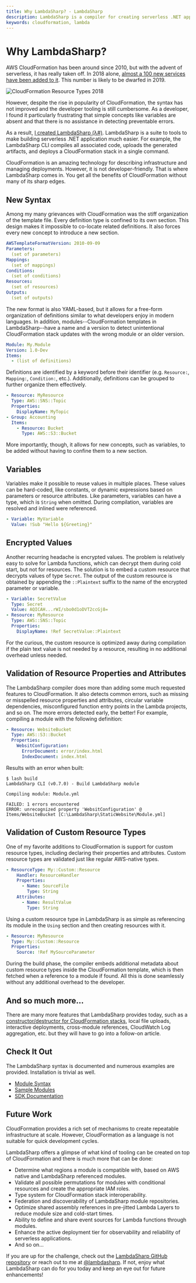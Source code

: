 ```yaml
---
title: Why LambdaSharp? - LambdaSharp
description: LambdaSharp is a compiler for creating serverless .NET applications using CloudFormation
keywords: cloudformation, lambda
---
```


# Why LambdaSharp?
AWS CloudFormation has been around since 2010, but with the advent of serverless, it has really taken off. In 2018 alone, [almost a 100 new services have been added to it](https://aws.amazon.com/blogs/mt/aws-cloudformation-2018-in-review/). This number is likely to be dwarfed in 2019.

![CloudFormation Resource Types 2018](~/images/CloudFormationResourceTypes2018.png)

However, despite the rise in popularity of CloudFormation, the syntax has not improved and the developer tooling is still cumbersome. As a developer, I found it particularly frustrating that simple concepts like variables are absent and that there is no assistance in detecting preventable errors.

As a result, [I created LambdaSharp (λ#)](https://github.com/LambdaSharp/LambdaSharpTool). LambdaSharp is a suite to tools to make building serverless .NET application much easier. For example, the LambdaSharp CLI compiles all associated code, uploads the generated artifacts, and deploys a CloudFormation stack in a single command.

CloudFormation is an amazing technology for describing infrastructure and managing deployments. However, it is not developer-friendly. That is where LambdaSharp comes in. You get all the benefits of CloudFormation without many of its sharp edges.

## New Syntax
Among my many grievances with CloudFormation was the stiff organization of the template file. Every definition type is confined to its own section. This design makes it impossible to co-locate related definitions. It also forces every new concept to introduce a new section.

```yaml
AWSTemplateFormatVersion: 2010-09-09
Parameters:
  (set of parameters)
Mappings:
  (set of mappings)
Conditions:
  (set of conditions)
Resources:
  (set of resources)
Outputs:
  (set of outputs)
```

The new format is also YAML-based, but it allows for a free-form organization of definitions similar to what developers enjoy in modern languages. In addition, modules--CloudFormation templates in LambdaSharp--have a name and a version to detect unintentional CloudFormation stack updates with the wrong module or an older version.

```yaml
Module: My.Module
Version: 1.0-Dev
Items:
  - (list of definitions)
```

Definitions are identified by a keyword before their identifier (e.g. `Resource:`, `Mapping:`, `Condition:`, etc.). Additionally, definitions can be grouped to further organize them effectively.

```yaml
- Resource: MyResource
  Type: AWS::SNS::Topic
  Properties:
    DisplayName: MyTopic
- Group: Accounting
  Items:
    - Resource: Bucket
      Type: AWS::S3::Bucket
```

More importantly, though, it allows for new concepts, such as variables, to be added without having to confine them to a new section.

## Variables
Variables make it possible to reuse values in multiple places. These values can be hard-coded, like constants, or dynamic expressions based on parameters or resource attributes. Like parameters, variables can have a type, which is `String` when omitted. During compilation, variables are resolved and inlined were referenced.

```yaml
- Variable: MyVariable
  Value: !Sub "Hello ${Greeting}"
```

## Encrypted Values
Another recurring headache is encrypted values. The problem is relatively easy to solve for Lambda functions, which can decrypt them during cold start, but not for resources.
The solution is to embed a custom resource that decrypts values of type `Secret`. The output of the custom resource is obtained by appending the `::Plaintext` suffix to the name of the encrypted parameter or variable.

```yaml
- Variable: SecretValue
  Type: Secret
  Value: AQICAH...rWI/sbo0d1oDVT2ccGj8=
- Resource: MyResource
  Type: AWS::SNS::Topic
  Properties:
    DisplayName: !Ref SecretValue::Plaintext
```
For the curious, the custom resource is optimized away during compilation if the plain text value is not needed by a resource, resulting in no additional overhead unless needed.

## Validation of Resource Properties and Attributes
The LambdaSharp compiler does more than adding some much requested features to CloudFormation. It also detects common errors, such as missing or misspelled resource properties and attributes, circular variable dependencies, misconfigured function entry points in the Lambda projects, and so on. The more errors detected early, the better!
For example, compiling a module with the following definition:

```yaml
- Resource: WebsiteBucket
  Type: AWS::S3::Bucket
  Properties:
    WebsitConfiguration:
      ErrorDocument: error/index.html
      IndexDocument: index.html
```

Results with an error when built:
```
$ lash build
LambdaSharp CLI (v0.7.0) - Build LambdaSharp module

Compiling module: Module.yml

FAILED: 1 errors encountered
ERROR: unrecognized property 'WebsitConfiguration' @ Items/WebsiteBucket [C:\LambdaSharp\StaticWebsite\Module.yml]
```

## Validation of Custom Resource Types
One of my favorite additions to CloudFormation is support for custom resource types, including declaring their properties and attributes. Custom resource types are validated just like regular AWS-native types.

```yaml
- ResourceType: My::Custom::Resource
    Handler: ResourceHandler
    Properties:
      - Name: SourceFile
        Type: String
    Attributes:
      - Name: ResultValue
        Type: String
```

Using a custom resource type in LambdaSharp is as simple as referencing its module in the `Using` section and then creating resources with it.

```yaml
- Resource: MyResource
  Type: My::Custom::Resource
  Properties:
    Source: !Ref MySourceParameter
```

During the build phase, the compiler embeds additional metadata about custom resource types inside the CloudFormation template, which is then fetched when a reference to a module if found. All this is done seamlessly without any additional overhead to the developer.

## And so much more…
There are many more features that LambdaSharp provides today, such as a [constructor/destructor for CloudFormation stacks](Finalizer.md), local file uploads, interactive deployments, cross-module references, CloudWatch Log aggregation, etc. but they will have to go into a follow-on article.

## Check It Out
The LambdaSharp syntax is documented and numerous examples are provided. Installation is trivial as well.
* [Module Syntax](~/syntax/Index.md)
* [Sample Modules](Samples.md)
* [SDK Documentation](~/sdk/Index.md)

## Future Work
CloudFormation provides a rich set of mechanisms to create repeatable infrastructure at scale. However, CloudFormation as a language is not suitable for quick development cycles.

LambdaSharp offers a glimpse of what kind of tooling can be created on top of CloudFormation and there is much more that can be done:
* Determine what regions a module is compatible with, based on AWS native and LambdaSharp referenced modules.
* Validate all possible permutations for modules with conditional resources and create the appropriate IAM roles.
* Type system for CloudFormation stack interoperability.
* Federation and discoverability of LambdaSharp module repositories.
* Optimize shared assembly references in pre-jitted Lambda Layers to reduce module size and cold-start times.
* Ability to define and share event sources for Lambda functions through modules.
* Enhance the active deployment tier for observability and reliability of serverless applications.
* And so on…

If you are up for the challenge, check out the [LambdaSharp GitHub repository](https://github.com/LambdaSharp/LambdaSharpTool) or reach out to me at [@lambdasharp](https://twitter.com/lambdasharp). If not, enjoy what LambdaSharp can do for you today and keep an eye out for future enhancements!